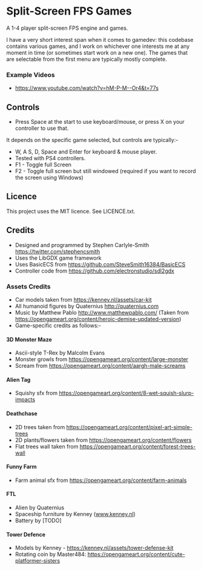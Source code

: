 # Split-Screen FPS Games
A 1-4 player split-screen FPS engine and games.

I have a very short interest span when it comes to gamedev: this codebase contains various games, and I work on whichever one interests me at any moment in time (or sometimes start work on a new one).  The games that are selectable from the first menu are typically mostly complete.

### Example Videos
* https://www.youtube.com/watch?v=hM-P-M--Or4&t=77s


## Controls
* Press Space at the start to use keyboard/mouse, or press X on your controller to use that.

It depends on the specific game selected, but controls are typically:-

* W, A S, D, Space and Enter for keyboard & mouse player.
* Tested with PS4 controllers.
* F1 - Toggle full Screen
* F2 - Toggle full screen but still windowed (required if you want to record the screen using Windows)


## Licence
This project uses the MIT licence.  See LICENCE.txt.


## Credits
* Designed and programmed by Stephen Carlyle-Smith https://twitter.com/stephencsmith
* Uses the LibGDX game framework
* Uses BasicECS from https://github.com/SteveSmith16384/BasicECS
* Controller code from https://github.com/electronstudio/sdl2gdx

### Assets Credits
* Car models taken from https://kenney.nl/assets/car-kit
* All humanoid figures by Quaternius http://quaternius.com
* Music by Matthew Pablo http://www.matthewpablo.com/ (Taken from https://opengameart.org/content/heroic-demise-updated-version)
* Game-specific credits as follows:-

#### 3D Monster Maze
* Ascii-style T-Rex by Malcolm Evans
* Monster growls from https://opengameart.org/content/large-monster
* Scream from https://opengameart.org/content/aargh-male-screams

#### Alien Tag
* Squishy sfx from https://opengameart.org/content/8-wet-squish-slurp-impacts

#### Deathchase
* 2D trees taken from https://opengameart.org/content/pixel-art-simple-trees
* 2D plants/flowers taken from https://opengameart.org/content/flowers
* Flat trees wall taken from https://opengameart.org/content/forest-trees-wall

#### Funny Farm
* Farm animal sfx from https://opengameart.org/content/farm-animals

#### FTL
* Alien by Quaternius
* Spaceship furniture by Kenney (www.kenney.nl)
* Battery by [TODO]

#### Tower Defence
* Models by Kenney - https://kenney.nl/assets/tower-defense-kit
* Rotating coin by Master484: https://opengameart.org/content/cute-platformer-sisters
